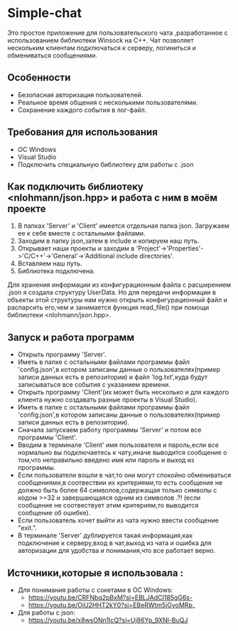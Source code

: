 # Simple-chat

Это простое приложение для пользовательского чата ,разработанное с использованием библиотеки Winsock на C++.
Чат позволяет нескольким клиентам подключаться к серверу, логиниться и обмениваться сообщениями.

## Особенности
- Безопасная авторизация пользователей.
- Реальное время общения с несколькими пользователями.
- Сохранение каждого события в лог-файл.

## Требования для использования
- ОС Windows
- Visual Studio
- Подключить специальную библиотеку для работы с .json

## Как подключить библиотеку <nlohmann/json.hpp> и работа с ним в моём проекте
1. В папках 'Server' и 'Client' имеется отдельная папка json. Загружаем ее к себе вместе с остальными файлами.
2. Заходим в папку json,затем в include и копируем наш путь.
3. Открывает наши проекты и заходим в 'Project'->'Properties'->'C/C++'->'General'->'Additional include directories'.
4. Вставляем наш путь.
5. Библиотека подключена.

Для хранения информации из конфигурационным файла с расширением .json я создала структуру UserData. Но для передачи информации в объекты этой структуры нам нужно открыть конфигурационный файл и распарсить его,чем и занимается функция read_file() при помощи библиотеки <nlohmann/json.hpp>.

## Запуск и работа программ
- Открыть программу 'Server'.
- Иметь в папке с остальными файлами программы файл 'config.json',в котором записаны данные о пользователях(пример записи данных есть в репозитории) и файл 'log.txt',куда будут записываться все события с указанием времени.
- Открыть программу 'Client'(их может быть несколько и для каждого клиента нужно создавать разные проекты в Visual Studio).
- Иметь в папке с остальными файлами программы файл 'config.json',в котором записаны данные о пользователях(пример записи данных есть в репозитории).
- Сначала запускаем работу программы 'Server' и потом все программы 'Client'.
- Вводим в терминале 'Client' имя пользователя и пароль,если все нормально вы подключаетесь к чату,иначе выводится сообщение о том,что неправильно введено имя или пароль и выход из программы.
- Если пользователи вошли в чат,то они могут спокойно обмениваться сообщениями,в соотвествии их критериями,то есть сообщение не должно быть более 64 символов,содержащая только символы с кодом >=32 и завершающаяся одним из символов .?! (если сообщение не соотвествует этим критериям,то выводится сообщение об ошибке).
- Если пользователь хочет выйти из чата нужно ввести сообщение "exit.".
- В терминале 'Server' дублируется такая информация,как подключение к серверу,вход в чат,выход из чата и ошибка для авторизации для удобства и понимания,что все работает верно.

## Источники,которые я использовала :
- Для понимания работы с сокетами в  ОС Windows:
  - https://youtu.be/CRFNbq2pBxM?si=EBLJAdCI185gG6s-
  - https://youtu.be/OjU2HHT2kY0?si=EBeRWtm5iGyoMRp_
- Для работы с json:
  - https://youtu.be/x8wsONn1IcQ?si=Uj86Yp_9XNl-BuQJ
